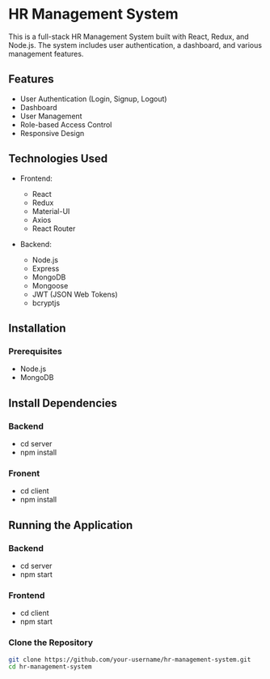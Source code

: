 # HR Management System

This is a full-stack HR Management System built with React, Redux, and Node.js. The system includes user authentication, a dashboard, and various management features.

## Features

- User Authentication (Login, Signup, Logout)
- Dashboard
- User Management
- Role-based Access Control
- Responsive Design

## Technologies Used

- Frontend:
  - React
  - Redux
  - Material-UI
  - Axios
  - React Router

- Backend:
  - Node.js
  - Express
  - MongoDB
  - Mongoose
  - JWT (JSON Web Tokens)
  - bcryptjs

## Installation

### Prerequisites

- Node.js
- MongoDB

## Install Dependencies
### Backend
- cd server
- npm install

### Fronent
- cd client
- npm install

## Running the Application
### Backend
- cd server
- npm start

### Frontend
- cd client
- npm start

### Clone the Repository

```sh
git clone https://github.com/your-username/hr-management-system.git
cd hr-management-system
